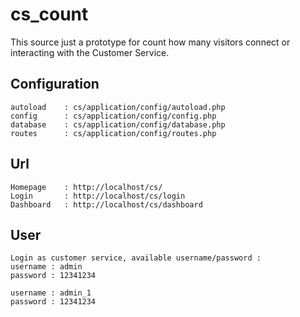 # cs_count
This source just a prototype for count how many visitors connect or interacting with the Customer Service.


## Configuration
	autoload 	: cs/application/config/autoload.php
	config 		: cs/application/config/config.php
	database 	: cs/application/config/database.php
	routes 		: cs/application/config/routes.php

## Url
	Homepage	: http://localhost/cs/
	Login 		: http://localhost/cs/login
	Dashboard	: http://localhost/cs/dashboard


## User
	Login as customer service, available username/password :
	username : admin
	password : 12341234

	username : admin_1
	password : 12341234